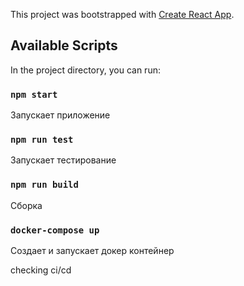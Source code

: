 This project was bootstrapped with [Create React App](https://github.com/facebook/create-react-app).
 
## Available Scripts

In the project directory, you can run:

### `npm start`
Запускает приложение
### `npm run test`
Запускает тестирование
### `npm run build`
Сборка
### `docker-compose up`
Создает и запускает докер контейнер

checking ci/cd
